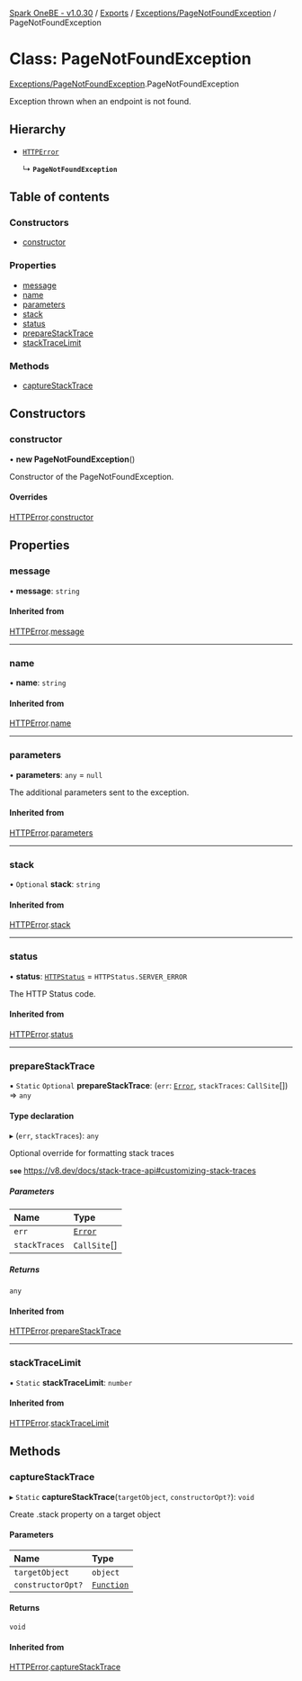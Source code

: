 [Spark OneBE - v1.0.30](../README.md) / [Exports](../modules.md) / [Exceptions/PageNotFoundException](../modules/Exceptions_PageNotFoundException.md) / PageNotFoundException

# Class: PageNotFoundException

[Exceptions/PageNotFoundException](../modules/Exceptions_PageNotFoundException.md).PageNotFoundException

Exception thrown when an endpoint is not found.

## Hierarchy

- [`HTTPError`](Exceptions_HTTPError.HTTPError.md)

  ↳ **`PageNotFoundException`**

## Table of contents

### Constructors

- [constructor](Exceptions_PageNotFoundException.PageNotFoundException.md#constructor)

### Properties

- [message](Exceptions_PageNotFoundException.PageNotFoundException.md#message)
- [name](Exceptions_PageNotFoundException.PageNotFoundException.md#name)
- [parameters](Exceptions_PageNotFoundException.PageNotFoundException.md#parameters)
- [stack](Exceptions_PageNotFoundException.PageNotFoundException.md#stack)
- [status](Exceptions_PageNotFoundException.PageNotFoundException.md#status)
- [prepareStackTrace](Exceptions_PageNotFoundException.PageNotFoundException.md#preparestacktrace)
- [stackTraceLimit](Exceptions_PageNotFoundException.PageNotFoundException.md#stacktracelimit)

### Methods

- [captureStackTrace](Exceptions_PageNotFoundException.PageNotFoundException.md#capturestacktrace)

## Constructors

### constructor

• **new PageNotFoundException**()

Constructor of the PageNotFoundException.

#### Overrides

[HTTPError](Exceptions_HTTPError.HTTPError.md).[constructor](Exceptions_HTTPError.HTTPError.md#constructor)

## Properties

### message

• **message**: `string`

#### Inherited from

[HTTPError](Exceptions_HTTPError.HTTPError.md).[message](Exceptions_HTTPError.HTTPError.md#message)

___

### name

• **name**: `string`

#### Inherited from

[HTTPError](Exceptions_HTTPError.HTTPError.md).[name](Exceptions_HTTPError.HTTPError.md#name)

___

### parameters

• **parameters**: `any` = `null`

The additional parameters sent to the exception.

#### Inherited from

[HTTPError](Exceptions_HTTPError.HTTPError.md).[parameters](Exceptions_HTTPError.HTTPError.md#parameters)

___

### stack

• `Optional` **stack**: `string`

#### Inherited from

[HTTPError](Exceptions_HTTPError.HTTPError.md).[stack](Exceptions_HTTPError.HTTPError.md#stack)

___

### status

• **status**: [`HTTPStatus`](../enums/HTTP_HTTPStatus.HTTPStatus.md) = `HTTPStatus.SERVER_ERROR`

The HTTP Status code.

#### Inherited from

[HTTPError](Exceptions_HTTPError.HTTPError.md).[status](Exceptions_HTTPError.HTTPError.md#status)

___

### prepareStackTrace

▪ `Static` `Optional` **prepareStackTrace**: (`err`: [`Error`]( https://developer.mozilla.org/en-US/docs/Web/JavaScript/Reference/Global_Objects/Error ), `stackTraces`: `CallSite`[]) => `any`

#### Type declaration

▸ (`err`, `stackTraces`): `any`

Optional override for formatting stack traces

**`see`** https://v8.dev/docs/stack-trace-api#customizing-stack-traces

##### Parameters

| Name | Type |
| :------ | :------ |
| `err` | [`Error`]( https://developer.mozilla.org/en-US/docs/Web/JavaScript/Reference/Global_Objects/Error ) |
| `stackTraces` | `CallSite`[] |

##### Returns

`any`

#### Inherited from

[HTTPError](Exceptions_HTTPError.HTTPError.md).[prepareStackTrace](Exceptions_HTTPError.HTTPError.md#preparestacktrace)

___

### stackTraceLimit

▪ `Static` **stackTraceLimit**: `number`

#### Inherited from

[HTTPError](Exceptions_HTTPError.HTTPError.md).[stackTraceLimit](Exceptions_HTTPError.HTTPError.md#stacktracelimit)

## Methods

### captureStackTrace

▸ `Static` **captureStackTrace**(`targetObject`, `constructorOpt?`): `void`

Create .stack property on a target object

#### Parameters

| Name | Type |
| :------ | :------ |
| `targetObject` | `object` |
| `constructorOpt?` | [`Function`]( https://developer.mozilla.org/en-US/docs/Web/JavaScript/Reference/Global_Objects/Function ) |

#### Returns

`void`

#### Inherited from

[HTTPError](Exceptions_HTTPError.HTTPError.md).[captureStackTrace](Exceptions_HTTPError.HTTPError.md#capturestacktrace)
